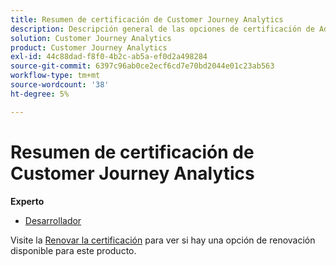 ```yaml
---
title: Resumen de certificación de Customer Journey Analytics
description: Descripción general de las opciones de certificación de Adobe Customer Journey Analytics
solution: Customer Journey Analytics
product: Customer Journey Analytics
exl-id: 44c88dad-f8f0-4b2c-ab5a-ef0d2a498284
source-git-commit: 6397c96ab0ce2ecf6cd7e70bd2044e01c23ab563
workflow-type: tm+mt
source-wordcount: '38'
ht-degree: 5%

---
```


# Resumen de certificación de Customer Journey Analytics

**Experto**

* [Desarrollador](/help/certifications/acja/acja-e-developer.md) <!--AD0-E604-->

Visite la [Renovar la certificación](/help/certifications/renew.md) para ver si hay una opción de renovación disponible para este producto.
